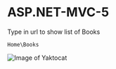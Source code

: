 # ASP.NET-MVC-5

Type in url to show list of Books

```
Home\Books
```
![Image of Yaktocat](https://ibb.co/McLgQT7)
